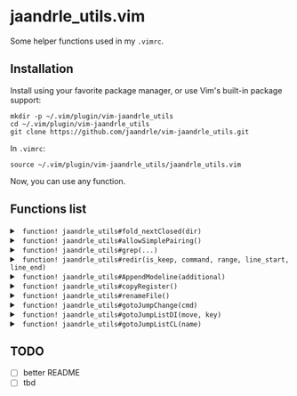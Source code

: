 # jaandrle_utils.vim

Some helper functions used in my `.vimrc`.

## Installation

Install using your favorite package manager, or use Vim's built-in package
support:

    mkdir -p ~/.vim/plugin/vim-jaandrle_utils
    cd ~/.vim/plugin/vim-jaandrle_utils
    git clone https://github.com/jaandrle/vim-jaandrle_utils.git

In `.vimrc`:

    source ~/.vim/plugin/vim-jaandrle_utils/jaandrle_utils.vim

Now, you can use any function.

## Functions list
<details> <summary> <code> function! jaandrle_utils#fold_nextClosed(dir) </code> </summary>
    Use `j`/`k` as arguments, navigates to the next fold.
</details>
<details> <summary> <code> function! jaandrle_utils#allowSimplePairing() </code> </summary>

    Very basic/simple qutes/brackets pairing in insert/command mode.
    E.g. `inoremap <> <c-g>u<><Left>`
</details>
<details> <summary> <code> function! jaandrle_utils#grep(...) </code> </summary>

    `:grep` alternative which is asynchronous and also uses system grep tool (see `:help 'grepprg'`)
</details>
<details> <summary> <code> function! jaandrle_utils#redir(is_keep, command, range, line_start, line_end) </code> </summary>

    Redirecs any Vim `command` to ‘nofile’ buffer, `is_keep` modify deleting buffer when leaving and also (no)split.
    ```
    command! -complete=command -bar -range -nargs=+ ALTredir call jaandrle_utils#redir(0, <q-args>, <range>, <line1>, <line2>)
    " run curent line(s) in node
    '<,'>ALTredir !node
    " changes in buffer
    ALTredir changes
    ```
</details>
<details> <summary> <code> function! jaandrle_utils#AppendModeline(additional) </code> </summary>

    Add current `modeline` (see `:help modeline`)
</details>
<details> <summary> <code> function! jaandrle_utils#copyRegister() </code> </summary>

    To copy content between registers
</details>
<details> <summary> <code> function! jaandrle_utils#renameFile() </code> </summary>

</details>
<details> <summary> <code> function! jaandrle_utils#gotoJumpChange(cmd) </code> </summary>

    Argument can be `"jump"`/`"changes"`, invokes combine showing list and option to navigate
</details>
<details> <summary> <code> function! jaandrle_utils#gotoJumpListDI(move, key) </code> </summary>

    Argument can be `"["`/`"]"` for `move` and `"I"`/`"D"` for `key`, invokes combine showing list and option to navigate
</details>
<details> <summary> <code> function! jaandrle_utils#gotoJumpListCL(name) </code> </summary>

    Argument can be `"c"`/`"l"`, invokes combine showing list and option to navigate
</details>

## TODO
- [ ] better README
- [ ] tbd
